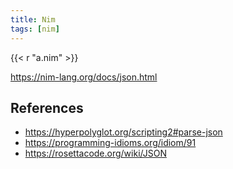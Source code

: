 ```yaml
---
title: Nim
tags: [nim]
---
```


{{< r "a.nim" >}}

<https://nim-lang.org/docs/json.html>

## References

- <https://hyperpolyglot.org/scripting2#parse-json>
- <https://programming-idioms.org/idiom/91>
- <https://rosettacode.org/wiki/JSON>
